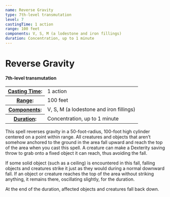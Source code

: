 ```yaml
---
name: Reverse Gravity
type: 7th-level transmutation
level: 7
castingTime: 1 action
range: 100 feet
components: V, S, M (a lodestone and iron fillings)
duration: Concentration, up to 1 minute
---
```


Reverse Gravity
===============

#### 7th-level transmutation

<table cellspacing="0" class="statBlock"><tbody><tr><th><a href="/srd/spellcasting/castingASpell.htm#castingtime">Casting Time</a>:</th><td>1 action</td></tr><tr><th><a href="/srd/spellcasting/castingASpell.htm#range">Range</a>:</th><td>100 feet</td></tr><tr><th><a href="/srd/spellcasting/castingASpell.htm#components">Components</a>:</th><td>V, S, M (a lodestone and iron fillings)</td></tr><tr><th><a href="//srd/spellcasting/castingASpell.htm#duration">Duration</a>:</th><td>Concentration, up to 1 minute</td></tr></tbody></table>

This spell reverses gravity in a 50-foot-radius, 100-foot high cylinder centered on a point within range. All creatures and objects that aren’t somehow anchored to the ground in the area fall upward and reach the top of the area when you cast this spell. A creature can make a Dexterity saving throw to grab onto a fixed object it can reach, thus avoiding the fall.

If some solid object (such as a ceiling) is encountered in this fall, falling objects and creatures strike it just as they would during a normal downward fall. If an object or creature reaches the top of the area without striking anything, it remains there, oscillating slightly, for the duration.

At the end of the duration, affected objects and creatures fall back down.